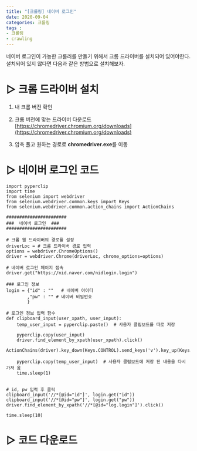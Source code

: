```yaml
---
title: "[크롤링] 네이버 로그인"
date: 2020-09-04
categories: 크롤링
tags : 
- 크롤링
- crawling
---
```


네이버 로그인이 가능한 크롤러를 만들기 위해서 크롬 드라이버를 설치되어 있어야한다. 설치되어 있지 않다면 다음과 같은 방법으로 설치해보자.

# ▷ 크롬 드라이버 설치
1. 내 크롬 버전 확인

2. 크롬 버전에 맞는 드라이버 다운로드
[https://chromedriver.chromium.org/downloads](https://chromedriver.chromium.org/downloads)

3. 압축 풀고 원하는 경로로 **chromedriver.exe**를 이동




# ▷ 네이버 로그인 코드
```{Python}
import pyperclip
import time
from selenium import webdriver
from selenium.webdriver.common.keys import Keys
from selenium.webdriver.common.action_chains import ActionChains

#######################
###  네이버 로그인  ###
#######################

# 크롬 웹 드라이버의 경로를 설정
driverLoc = # 크롬 드라이버 경로 입력
options = webdriver.ChromeOptions()
driver = webdriver.Chrome(driverLoc, chrome_options=options)

# 네이버 로그인 페이지 접속
driver.get("https://nid.naver.com/nidlogin.login")

### 로그인 정보
login = {"id" : ""   # 네이버 아이디
        ,"pw" : "" # 네이버 비밀번호
        }

# 로그인 정보 입력 함수
def clipboard_input(user_xpath, user_input):
    temp_user_input = pyperclip.paste()  # 사용자 클립보드를 따로 저장

    pyperclip.copy(user_input)
    driver.find_element_by_xpath(user_xpath).click()
    ActionChains(driver).key_down(Keys.CONTROL).send_keys('v').key_up(Keys.CONTROL).perform()

    pyperclip.copy(temp_user_input)  # 사용자 클립보드에 저장 된 내용을 다시 가져 옴
    time.sleep(1)


# id, pw 입력 후 클릭
clipboard_input('//*[@id="id"]', login.get("id"))
clipboard_input('//*[@id="pw"]', login.get("pw"))
driver.find_element_by_xpath('//*[@id="log.login"]').click()

time.sleep(10)
```
# ▷ 코드 다운로드
